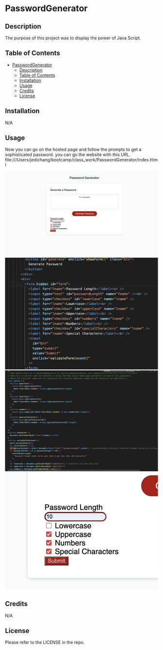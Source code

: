 # PasswordGenerator

## Description

The purpose of this project was to display the power of Java Script. 

## Table of Contents

- [PasswordGenerator](#passwordgenerator)
  - [Description](#description)
  - [Table of Contents](#table-of-contents)
  - [Installation](#installation)
  - [Usage](#usage)
  - [Credits](#credits)
  - [License](#license)

## Installation

N/A

## Usage

Now you can go on the hosted page and follow the prompts to get a sophisticated password. you can go the website with this URL. 
file:///Users/jedichang/bootcamp/class_work/PasswordGenerator/index.html

![The Whole Page](photos/wholePage.png)
![HTML Code](photos/HTML.png)
![JS Code](photos/JS.png)
![New Form](photos/Form.png)

## Credits

N/A

## License

Please refer to the LICENSE in the repo.
